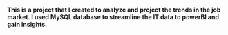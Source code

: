 #### This is a project that I created to analyze and project the trends in the job market. I used MySQL database to streamline the IT data to powerBI and gain insights.
